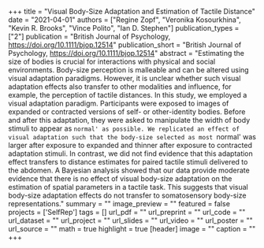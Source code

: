 +++
title = "Visual Body-Size Adaptation and Estimation of Tactile Distance"
date = "2021-04-01"
authors = ["Regine Zopf", "Veronika Kosourkhina", "Kevin R. Brooks", "Vince Polito", "Ian D. Stephen"]
publication_types = ["2"]
publication = "British Journal of Psychology, https://doi.org/10.1111/bjop.12514"
publication_short = "British Journal of Psychology, https://doi.org/10.1111/bjop.12514"
abstract = "Estimating the size of bodies is crucial for interactions with physical and social environments. Body-size perception is malleable and can be altered using visual adaptation paradigms. However, it is unclear whether such visual adaptation effects also transfer to other modalities and influence, for example, the perception of tactile distances. In this study, we employed a visual adaptation paradigm. Participants were exposed to images of expanded or contracted versions of self- or other-identity bodies. Before and after this adaptation, they were asked to manipulate the width of body stimuli to appear as `normal' as possible. We replicated an effect of visual adaptation such that the body-size selected as most `normal' was larger after exposure to expanded and thinner after exposure to contracted adaptation stimuli. In contrast, we did not find evidence that this adaptation effect transfers to distance estimates for paired tactile stimuli delivered to the abdomen. A Bayesian analysis showed that our data provide moderate evidence that there is no effect of visual body-size adaptation on the estimation of spatial parameters in a tactile task. This suggests that visual body-size adaptation effects do not transfer to somatosensory body-size representations."
summary = ""
image_preview = ""
featured = false
projects = ['SelfRep']
tags = []
url_pdf = ""
url_preprint = ""
url_code = ""
url_dataset = ""
url_project = ""
url_slides = ""
url_video = ""
url_poster = ""
url_source = ""
math = true
highlight = true
[header]
image = ""
caption = ""
+++
